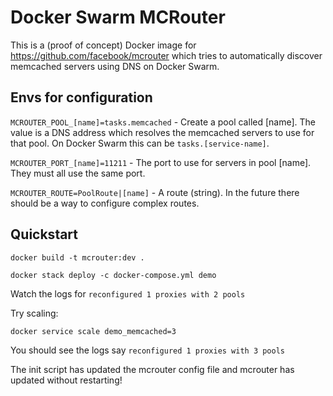 # Docker Swarm MCRouter

This is a (proof of concept) Docker image for https://github.com/facebook/mcrouter which tries to automatically discover memcached servers using DNS on Docker Swarm.

## Envs for configuration 

`MCROUTER_POOL_[name]=tasks.memcached` - Create a pool called [name]. The value is a DNS address which resolves the memcached servers to use for that pool. On Docker Swarm this can be `tasks.[service-name]`.

`MCROUTER_PORT_[name]=11211` - The port to use for servers in pool [name]. They must all use the same port.

`MCROUTER_ROUTE=PoolRoute|[name]` - A route (string). In the future there should be a way to configure complex routes.

## Quickstart

`docker build -t mcrouter:dev .`

`docker stack deploy -c docker-compose.yml demo`

Watch the logs for `reconfigured 1 proxies with 2 pools`

Try scaling:

`docker service scale demo_memcached=3`

You should see the logs say `reconfigured 1 proxies with 3 pools`

The init script has updated the mcrouter config file and mcrouter has updated without restarting!